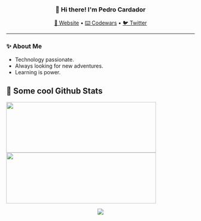 <h3 align="center">👋 Hi there! I'm Pedro Cardador</h3>
<p align="center">
  <a href="#">🔨 Website</a> •
  <a href="https://www.codewars.com/users/__pcardas__">⌨️ Codewars</a> •
  <a href="https://twitter.com/__pcardas__">🐦 Twitter</a>
</p>

---

### ✨ About Me

- Technology passionate.
- Always looking for new adventures.
- Learning is power.

## 📓 Some cool Github Stats

<div>
  <a href="https://github.com/pcardas">
    <img height="135em" width="400" src="https://github-readme-stats.vercel.app/api?username=pcardas&show_icons=true&theme=dark&include_all_commits=true&count_private=true"/>
    <img height="136em" width="400" src="https://github-readme-stats.vercel.app/api/top-langs/?username=pcardas&layout=compact&langs_count=7&theme=dark"/>
    <p align="center"><img src="https://github-readme-streak-stats.herokuapp.com?user=pcardas&theme=dark&hide_border=true"></p>
  </a>
</div>
